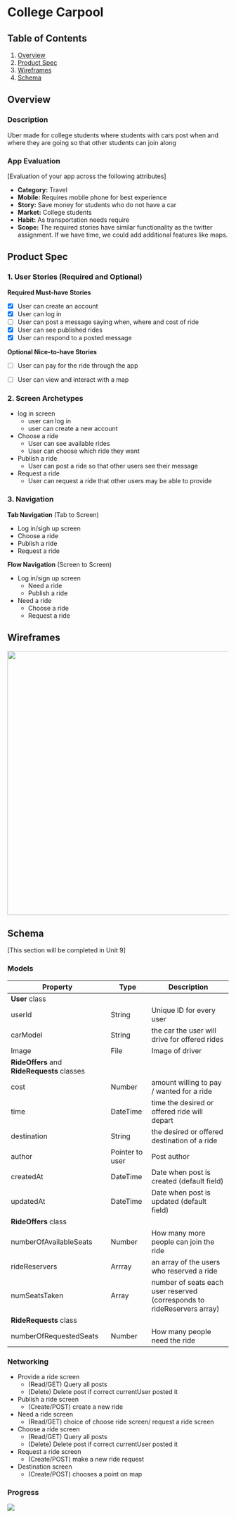 # College Carpool 

## Table of Contents
1. [Overview](#Overview)
1. [Product Spec](#Product-Spec)
1. [Wireframes](#Wireframes)
2. [Schema](#Schema)

## Overview
### Description
Uber made for college students where students with cars post when and where they are going so that other students can join along

### App Evaluation
[Evaluation of your app across the following attributes]
- **Category:** Travel
- **Mobile:** Requires mobile phone for best experience
- **Story:** Save money for students who do not have a car
- **Market:** College students
- **Habit:** As transportation needs require
- **Scope:** The required stories have similar functionality as the twitter assignment. If we have time, we could add additional features like maps.

## Product Spec

### 1. User Stories (Required and Optional)

**Required Must-have Stories**

- [X] User can create an account
- [X] User can log in
- [ ] User can post a message saying when, where and cost of ride
- [X] User can see published rides
- [X] User can respond to a posted message

**Optional Nice-to-have Stories**

- [ ] User can pay for the ride through the app
- [ ] User can view and interact with a map


### 2. Screen Archetypes

* log in screen
   * user can log in
   * user can create a new account
* Choose a ride
   * User can see available rides
   * User can choose which ride they want
* Publish a ride
    * User can post a ride so that other users see their message
* Request a ride
    * User can request a ride that other users may be able to provide

### 3. Navigation

**Tab Navigation** (Tab to Screen)

* Log in/sigh up screen
* Choose a ride
* Publish a ride
* Request a ride

**Flow Navigation** (Screen to Screen)

* Log in/sign up screen
   * Need a ride
   * Publish a ride
* Need a ride
   * Choose a ride
   * Request a ride

## Wireframes

<img src="https://i.ibb.co/ckXrbSq/wireframe.jpg" width=600>

## Schema 
[This section will be completed in Unit 9]
### Models



| Property | Type     |Description                     |
| -------- | -------- | --------                       |
| **User** class|
| userId   | String   | Unique ID for every user       | 
| carModel | String   | the car the user will drive for offered rides                       |
| Image     | File     | Image of driver       |
| **RideOffers** and **RideRequests** classes|
| cost | Number   | amount willing to pay / wanted for a ride                       |
| time | DateTime   | time the desired or offered ride will depart                       |
| destination | String   | the desired or offered destination of a ride                       |
| author     | Pointer to user     | Post author       |
| createdAt     | DateTime     | Date when post is created (default field)|
| updatedAt     | DateTime     | Date when post is updated (default field)|
|**RideOffers** class|
| numberOfAvailableSeats     | Number     | How many more people can join the ride|
| rideReservers	| Arrray<PFUser>	| an array of the users who reserved a ride |
| numSeatsTaken	| Array<Int>	| number of seats each user reserved (corresponds to rideReservers array) |
|**RideRequests** class|
| numberOfRequestedSeats     | Number     | How many people need the ride|

### Networking
* Provide a ride screen
    * (Read/GET) Query all posts
    * (Delete) Delete post if correct currentUser posted it
* Publish a ride screen
    * (Create/POST) create a new ride
* Need a ride screen
    * (Read/GET) choice of choose ride screen/ request a ride screen
* Choose a ride screen
    * (Read/GET) Query all posts
    * (Delete) Delete post if correct currentUser posted it
* Request a ride screen
    * (Create/POST) make a new ride request
* Destination screen
    * (Create/POST) chooses a point on map

### Progress

<img src="sprint2.gif"/>
